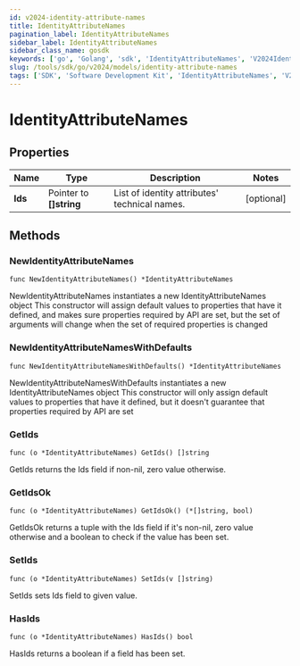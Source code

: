 ```yaml
---
id: v2024-identity-attribute-names
title: IdentityAttributeNames
pagination_label: IdentityAttributeNames
sidebar_label: IdentityAttributeNames
sidebar_class_name: gosdk
keywords: ['go', 'Golang', 'sdk', 'IdentityAttributeNames', 'V2024IdentityAttributeNames'] 
slug: /tools/sdk/go/v2024/models/identity-attribute-names
tags: ['SDK', 'Software Development Kit', 'IdentityAttributeNames', 'V2024IdentityAttributeNames']
---
```


# IdentityAttributeNames

## Properties

Name | Type | Description | Notes
------------ | ------------- | ------------- | -------------
**Ids** | Pointer to **[]string** | List of identity attributes' technical names. | [optional] 

## Methods

### NewIdentityAttributeNames

`func NewIdentityAttributeNames() *IdentityAttributeNames`

NewIdentityAttributeNames instantiates a new IdentityAttributeNames object
This constructor will assign default values to properties that have it defined,
and makes sure properties required by API are set, but the set of arguments
will change when the set of required properties is changed

### NewIdentityAttributeNamesWithDefaults

`func NewIdentityAttributeNamesWithDefaults() *IdentityAttributeNames`

NewIdentityAttributeNamesWithDefaults instantiates a new IdentityAttributeNames object
This constructor will only assign default values to properties that have it defined,
but it doesn't guarantee that properties required by API are set

### GetIds

`func (o *IdentityAttributeNames) GetIds() []string`

GetIds returns the Ids field if non-nil, zero value otherwise.

### GetIdsOk

`func (o *IdentityAttributeNames) GetIdsOk() (*[]string, bool)`

GetIdsOk returns a tuple with the Ids field if it's non-nil, zero value otherwise
and a boolean to check if the value has been set.

### SetIds

`func (o *IdentityAttributeNames) SetIds(v []string)`

SetIds sets Ids field to given value.

### HasIds

`func (o *IdentityAttributeNames) HasIds() bool`

HasIds returns a boolean if a field has been set.


